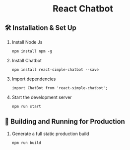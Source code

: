 <h1 align="center">
 React Chatbot
 </h1>

 ## 🛠 Installation & Set Up

1. Install Node Js

   ```
   npm install npm -g
   ```

2. Install Chatbot

   ```
   npm install react-simple-chatbot --save
   ```

3. Import dependencies

   ```
   import ChatBot from 'react-simple-chatbot';
   ```

4. Start the development server

   ```
   npm run start
   ```
## 🚀 Building and Running for Production

1. Generate a full static production build

   ```
   npm run build
   ```
